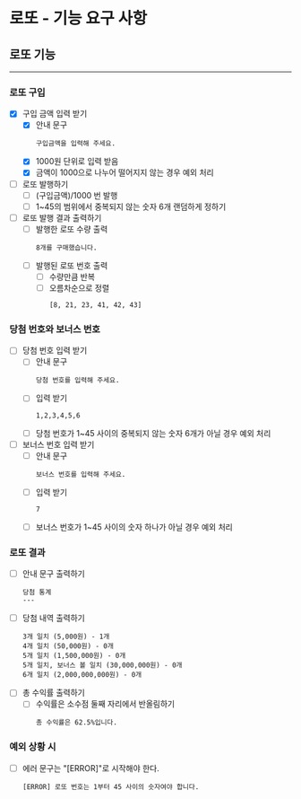 # 로또 - 기능 요구 사항
## 로또 기능

---

### 로또 구입
- [x] 구입 금액 입력 받기
  - [x] 안내 문구
    ```
    구입금액을 입력해 주세요.
    ```
  - [x] 1000원 단위로 입력 받음
  - [x] 금액이 1000으로 나누어 떨어지지 않는 경우 예외 처리
- [ ] 로또 발행하기
  - [ ] (구입금액)/1000 번 발행
  - [ ] 1~45의 범위에서 중복되지 않는 숫자 6개 랜덤하게 정하기
- [ ] 로또 발행 결과 출력하기
  - [ ] 발행한 로또 수량 출력
    ```
    8개를 구매했습니다.
    ```
  - [ ] 발행된 로또 번호 출력
    - [ ] 수량만큼 반복
    - [ ] 오름차순으로 정렬
      ```
      [8, 21, 23, 41, 42, 43]
      ```
### 당첨 번호와 보너스 번호
- [ ] 당첨 번호 입력 받기
  - [ ] 안내 문구
    ```
    당첨 번호를 입력해 주세요.
    ```
  - [ ] 입력 받기
    ```
    1,2,3,4,5,6
    ```
  - [ ] 당첨 번호가 1~45 사이의 중복되지 않는 숫자 6개가 아닐 경우 예외 처리
- [ ] 보너스 번호 입력 받기
  - [ ] 안내 문구
    ```
    보너스 번호를 입력해 주세요.
    ```
  - [ ] 입력 받기
    ```
    7
    ```
  - [ ] 보너스 번호가 1~45 사이의 숫자 하나가 아닐 경우 예외 처리
### 로또 결과
- [ ] 안내 문구 출력하기
  ```
  당첨 통계
  ---
  ```
- [ ] 당첨 내역 출력하기
  ```
  3개 일치 (5,000원) - 1개
  4개 일치 (50,000원) - 0개
  5개 일치 (1,500,000원) - 0개
  5개 일치, 보너스 볼 일치 (30,000,000원) - 0개
  6개 일치 (2,000,000,000원) - 0개
  ```
- [ ] 총 수익률 출력하기
  - [ ] 수익률은 소수점 둘째 자리에서 반올림하기
    ```
    총 수익률은 62.5%입니다.
    ```
### 예외 상황 시
- [ ] 에러 문구는 "[ERROR]"로 시작해야 한다.
  ```
  [ERROR] 로또 번호는 1부터 45 사이의 숫자여야 합니다.
  ```

